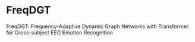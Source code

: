 # FreqDGT
FreqDGT: Frequency-Adaptive Dynamic Graph Networks with Transformer for Cross-subject EEG Emotion Recognition
